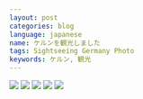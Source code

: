 ```yaml
---
layout: post
categories: blog
language: japanese
name: ケルンを観光しました
tags: Sightseeing Germany Photo
keywords: ケルン, 観光
---
```


<img src="https://www.dropbox.com/s/redcnimfsgn5ujj/2013-10-05%2022.38.22.jpg?dl=1" class="image-on-frame image-fade">

<img src="https://www.dropbox.com/s/2dmixuzb0b61asu/2013-10-05%2020.15.08.jpg?dl=1" class="image-on-frame image-fade">

<img src="https://www.dropbox.com/s/0wcbibb2z6wojdv/2013-10-05%2020.09.25.jpg?dl=1" class="image-on-frame image-fade">

<img src="https://www.dropbox.com/s/0jpx2plijz6i5y9/2013-10-05%2021.33.19-1.jpg?dl=1" class="image-on-frame image-fade">

<img src="https://www.dropbox.com/s/rqoi1fakrq2txbz/2013-10-05%2022.39.48.jpg?dl=1" class="image-on-frame image-fade">
